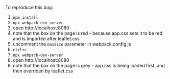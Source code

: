 To reproduce this bug:
1. `npm install`
1. `npx webpack-dev-server`
1. open http://localhost:8080
1. note that the box on the page is red - because app.css sets it to be red and is imported after leaflet.css
1. uncomment the `maxSize` parameter in webpack.config.js
1. `ctrl+c`
1. `npx webpack-dev-server`
1. open http://localhost:8080
1. note that the box on the page is grey - app.css is being loaded first, and then overriden by leaflet.css
